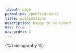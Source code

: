 ```yaml
---
layout: page
permalink: /publications/
title: publications
description: Happy to be cited!
nav: true
nav_order: 2
---
```


<!-- _pages/publications.md -->

<div class="publications">

{% bibliography %}

</div>

